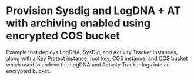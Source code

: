 # Provision Sysdig and LogDNA + AT with archiving enabled using encrypted COS bucket

Example that deploys LogDNA, SysDig, and Activity Tracker instances, along with a Key Protect instance, root key, COS
instance, and COS bucket which used to archive the LogDNA and Activity Tracker logs into an encrypted bucket.
